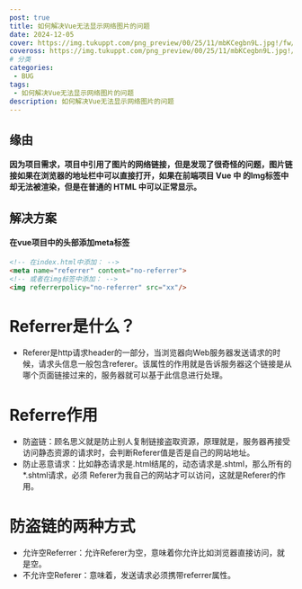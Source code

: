 ```yaml
---
post: true
title: 如何解决Vue无法显示网络图片的问题
date: 2024-12-05
cover: https://img.tukuppt.com/png_preview/00/25/11/mbKCegbn9L.jpg!/fw/780
coveross: https://img.tukuppt.com/png_preview/00/25/11/mbKCegbn9L.jpg!/fw/780
# 分类
categories:
 - BUG
tags:
 - 如何解决Vue无法显示网络图片的问题
description: 如何解决Vue无法显示网络图片的问题
---
```



## 缘由

#### 因为项目需求，项目中引用了图片的网络链接，但是发现了很奇怪的问题，图片链接如果在浏览器的地址栏中可以直接打开，如果在前端项目 Vue 中 的Img标签中却无法被渲染，但是在普通的 HTML 中可以正常显示。

## 解决方案
#### 在vue项目中的头部添加meta标签
```html
<!-- 在index.html中添加： -->
<meta name="referrer" content="no-referrer">
<!-- 或者在img标签中添加： -->
<img referrerpolicy="no-referrer" src="xx"/>
```


# Referrer是什么？
* Referer是http请求header的一部分，当浏览器向Web服务器发送请求的时候，请求头信息一般包含referer。该属性的作用就是告诉服务器这个链接是从哪个页面链接过来的，服务器就可以基于此信息进行处理。

# Referre作用
* 防盗链：顾名思义就是防止别人复制链接盗取资源，原理就是，服务器再接受访问静态资源的请求时，会判断Referer值是否是自己的网站地址。
* 防止恶意请求：比如静态请求是.html结尾的，动态请求是.shtml，那么所有的*.shtml请求，必须 Referer为我自己的网站才可以访问，这就是Referer的作用。

# 防盗链的两种方式
* 允许空Referrer：允许Referer为空，意味着你允许比如浏览器直接访问，就是空。
* 不允许空Referer：意味着，发送请求必须携带referrer属性。

